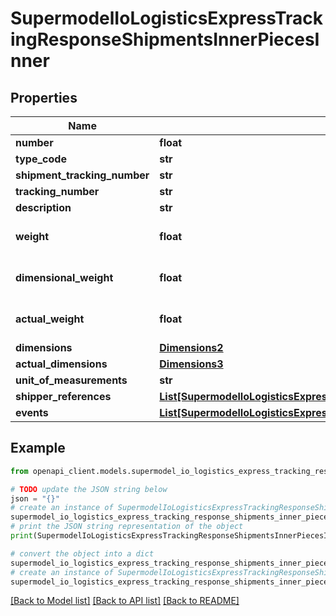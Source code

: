 # SupermodelIoLogisticsExpressTrackingResponseShipmentsInnerPiecesInner


## Properties

Name | Type | Description | Notes
------------ | ------------- | ------------- | -------------
**number** | **float** |  | [optional] 
**type_code** | **str** |  | [optional] 
**shipment_tracking_number** | **str** |  | [optional] 
**tracking_number** | **str** |  | [optional] 
**description** | **str** |  | [optional] 
**weight** | **float** | The weight of the package. | [optional] 
**dimensional_weight** | **float** | The weight of the package. | [optional] 
**actual_weight** | **float** | The weight of the package. | [optional] 
**dimensions** | [**Dimensions2**](Dimensions2.md) |  | [optional] 
**actual_dimensions** | [**Dimensions3**](Dimensions3.md) |  | [optional] 
**unit_of_measurements** | **str** |  | [optional] 
**shipper_references** | [**List[SupermodelIoLogisticsExpressReference]**](SupermodelIoLogisticsExpressReference.md) |  | [optional] 
**events** | [**List[SupermodelIoLogisticsExpressTrackingResponseShipmentsInnerPiecesInnerEventsInner]**](SupermodelIoLogisticsExpressTrackingResponseShipmentsInnerPiecesInnerEventsInner.md) |  | 

## Example

```python
from openapi_client.models.supermodel_io_logistics_express_tracking_response_shipments_inner_pieces_inner import SupermodelIoLogisticsExpressTrackingResponseShipmentsInnerPiecesInner

# TODO update the JSON string below
json = "{}"
# create an instance of SupermodelIoLogisticsExpressTrackingResponseShipmentsInnerPiecesInner from a JSON string
supermodel_io_logistics_express_tracking_response_shipments_inner_pieces_inner_instance = SupermodelIoLogisticsExpressTrackingResponseShipmentsInnerPiecesInner.from_json(json)
# print the JSON string representation of the object
print(SupermodelIoLogisticsExpressTrackingResponseShipmentsInnerPiecesInner.to_json())

# convert the object into a dict
supermodel_io_logistics_express_tracking_response_shipments_inner_pieces_inner_dict = supermodel_io_logistics_express_tracking_response_shipments_inner_pieces_inner_instance.to_dict()
# create an instance of SupermodelIoLogisticsExpressTrackingResponseShipmentsInnerPiecesInner from a dict
supermodel_io_logistics_express_tracking_response_shipments_inner_pieces_inner_from_dict = SupermodelIoLogisticsExpressTrackingResponseShipmentsInnerPiecesInner.from_dict(supermodel_io_logistics_express_tracking_response_shipments_inner_pieces_inner_dict)
```
[[Back to Model list]](../README.md#documentation-for-models) [[Back to API list]](../README.md#documentation-for-api-endpoints) [[Back to README]](../README.md)


